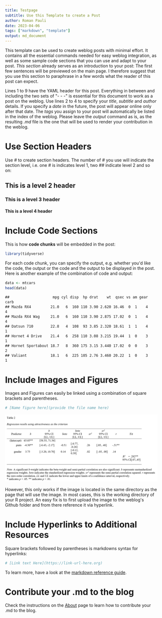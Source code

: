 ```yaml
---
title: Testpage
subtitle: Use this Template to create a Post
author: Roman Pauli
date: 2023-04-06
tags: ["markdown", "template"]
output: md_document
---
```


This template can be used to create weblog posts with minimal effort. It contains all the essential commands needed for easy weblog integration, as well as some sample code sections that you can use and adapt to your post.
*This section* already serves as an introduction to your post: The first few sentences will be previewed on the main page. I therefore suggest that you use this section to paraphrase in a few words what the reader of this post can expect.

Lines 1 to 9 have the YAML header for this post. Everything in between and including the two sets of "- - -" is essential for this document to work as a post on the weblog. Use lines 2 to 4 to specify your *title*, *subtitle* and *author* details. If you specify a *date* in the future, the post will appear online only after that date. The *tags* you assign to your post will automatically be listed in the index of the weblog. Please leave the *output* command as is, as the resulting *.md* file is the one that will be used to render your contribution in the weblog.

  

# Use Section Headers

Use *#* to create section headers. The number of *#* you use will indicate the section level, i.e. one *#* is indicates level 1, two *##* indicate level 2 and so on:

## This is a level 2 header
### This is a level 3 header
#### This is a level 4 header

  

# Include Code Sections

This is how **code chunks** will be embedded in the post:


```r
library(tidyverse)
```

For each code chunk, you can specify the output, e.g. whether you'd like the code, the output or the code and the output to be displayed in the post.
Here is another example of the combination of code and output:


```r
data <- mtcars
head(data)
```

```
##                    mpg cyl disp  hp drat    wt  qsec vs am gear carb
## Mazda RX4         21.0   6  160 110 3.90 2.620 16.46  0  1    4    4
## Mazda RX4 Wag     21.0   6  160 110 3.90 2.875 17.02  0  1    4    4
## Datsun 710        22.8   4  108  93 3.85 2.320 18.61  1  1    4    1
## Hornet 4 Drive    21.4   6  258 110 3.08 3.215 19.44  1  0    3    1
## Hornet Sportabout 18.7   8  360 175 3.15 3.440 17.02  0  0    3    2
## Valiant           18.1   6  225 105 2.76 3.460 20.22  1  0    3    1
```

  

# Include Images and Figures

Images and Figures can easily be linked using a combination of square brackets and parentheses.


```r
# [Name figure here](provide the file name here)
```

![Table 1: Correlations of Study Variables](https://raw.githubusercontent.com/paulirom/CodeClub/main/Table2_APA.png)

However, this only works if the image is located in the same directory as the page that will use the image. In most cases, this is the working directory of your R project.
An easy fix is to first upload the image to the weblog's Github folder and from there reference it via hyperlink.

  

# Include Hyperlinks to Additional Resources

Square brackets followed by parentheses is markdowns syntax for hyperlinks:


```r
# [Link text Here](https://link-url-here.org)
```
  
To learn more, have a look at the [markdown reference guide](https://www.rstudio.com/wp-content/uploads/2015/03/rmarkdown-reference.pdf).

  

# Contribute your .md to the blog

Check the instructions on the [About](https://ukarcodeclub.netlify.app/page/about/) page to learn how to contribute your .md to the blog.
